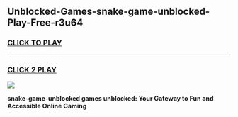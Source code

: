 
## Unblocked-Games-snake-game-unblocked-Play-Free-r3u64
<h3>
<a href="https://premium76.site?title=snake-game-unblocked&ref=10A">CLICK TO PLAY</a></h3>
<hr>

<h3>
<a href="https://premium76.site?title=snake-game-unblocked&ref=10A">CLICK 2 PLAY</a>
  
</h3>

<a href="https://premium76.site?title=snake-game-unblocked&ref=10A"><img src="https://clearcache.store/games.png"></a>


**snake-game-unblocked games unblocked: Your Gateway to Fun and Accessible Online Gaming**
